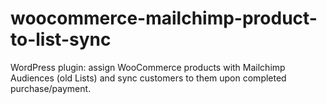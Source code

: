 # woocommerce-mailchimp-product-to-list-sync
WordPress plugin: assign WooCommerce products with Mailchimp Audiences (old Lists) and sync customers to them upon completed purchase/payment.
